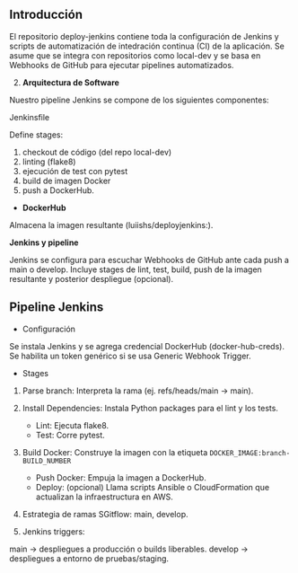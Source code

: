 ## Introducción


El repositorio deploy-jenkins contiene toda la configuración de Jenkins y scripts de automatización de intedración continua (CI) de la aplicación. Se asume que se integra con repositorios como local-dev y se basa en Webhooks de GitHub para ejecutar pipelines automatizados.

2. **Arquitectura de Software**

Nuestro pipeline Jenkins se compone de los siguientes componentes:

Jenkinsfile

Define stages: 
1. checkout de código (del repo local-dev)
2. linting (flake8) 
3. ejecución de test con pytest
4.  build de imagen Docker
5. push a DockerHub.


- **DockerHub**

Almacena la imagen resultante (luiishs/deployjenkins:<tag>).


**Jenkins y pipeline**

Jenkins se configura para escuchar Webhooks de GitHub ante cada push a main o develop.
Incluye stages de lint, test, build, push de la imagen resultante y posterior despliegue (opcional).



## **Pipeline Jenkins**

- Configuración

Se instala Jenkins y se agrega credencial DockerHub (docker-hub-creds).
Se habilita un token genérico si se usa Generic Webhook Trigger.

- Stages

1. Parse branch: Interpreta la rama (ej. refs/heads/main → main).

2. Install Dependencies: Instala Python packages para el lint y los tests.
    - Lint: Ejecuta flake8.
    - Test: Corre pytest.

3. Build Docker: Construye la imagen con la etiqueta ```DOCKER_IMAGE:branch-BUILD_NUMBER```

    - Push Docker: Empuja la imagen a DockerHub.
    - Deploy: (opcional) Llama scripts Ansible o CloudFormation que actualizan la infraestructura en AWS.


4. Estrategia de ramas
SGitflow: main, develop.

5. Jenkins triggers:

main → despliegues a producción o builds liberables.
develop → despliegues a entorno de pruebas/staging.
